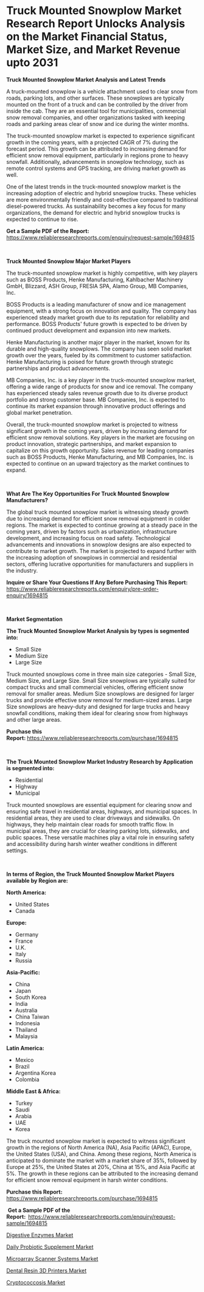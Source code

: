 <p><h1>Truck Mounted Snowplow Market Research Report Unlocks Analysis on the Market Financial Status, Market Size, and Market Revenue upto 2031</h1></p><p><strong>Truck Mounted Snowplow Market Analysis and Latest Trends</strong></p>
<p><p>A truck-mounted snowplow is a vehicle attachment used to clear snow from roads, parking lots, and other surfaces. These snowplows are typically mounted on the front of a truck and can be controlled by the driver from inside the cab. They are an essential tool for municipalities, commercial snow removal companies, and other organizations tasked with keeping roads and parking areas clear of snow and ice during the winter months.</p><p>The truck-mounted snowplow market is expected to experience significant growth in the coming years, with a projected CAGR of 7% during the forecast period. This growth can be attributed to increasing demand for efficient snow removal equipment, particularly in regions prone to heavy snowfall. Additionally, advancements in snowplow technology, such as remote control systems and GPS tracking, are driving market growth as well.</p><p>One of the latest trends in the truck-mounted snowplow market is the increasing adoption of electric and hybrid snowplow trucks. These vehicles are more environmentally friendly and cost-effective compared to traditional diesel-powered trucks. As sustainability becomes a key focus for many organizations, the demand for electric and hybrid snowplow trucks is expected to continue to rise.</p></p>
<p><strong>Get a Sample PDF of the Report:&nbsp;</strong> <a href="https://www.reliableresearchreports.com/enquiry/request-sample/1694815">https://www.reliableresearchreports.com/enquiry/request-sample/1694815</a></p>
<p>&nbsp;</p>
<p><strong>Truck Mounted Snowplow Major Market Players</strong></p>
<p><p>The truck-mounted snowplow market is highly competitive, with key players such as BOSS Products, Henke Manufacturing, Kahlbacher Machinery GmbH, Blizzard, ASH Group, FRESIA SPA, Alamo Group, MB Companies, Inc. </p><p>BOSS Products is a leading manufacturer of snow and ice management equipment, with a strong focus on innovation and quality. The company has experienced steady market growth due to its reputation for reliability and performance. BOSS Products' future growth is expected to be driven by continued product development and expansion into new markets.</p><p>Henke Manufacturing is another major player in the market, known for its durable and high-quality snowplows. The company has seen solid market growth over the years, fueled by its commitment to customer satisfaction. Henke Manufacturing is poised for future growth through strategic partnerships and product advancements.</p><p>MB Companies, Inc. is a key player in the truck-mounted snowplow market, offering a wide range of products for snow and ice removal. The company has experienced steady sales revenue growth due to its diverse product portfolio and strong customer base. MB Companies, Inc. is expected to continue its market expansion through innovative product offerings and global market penetration.</p><p>Overall, the truck-mounted snowplow market is projected to witness significant growth in the coming years, driven by increasing demand for efficient snow removal solutions. Key players in the market are focusing on product innovation, strategic partnerships, and market expansion to capitalize on this growth opportunity. Sales revenue for leading companies such as BOSS Products, Henke Manufacturing, and MB Companies, Inc. is expected to continue on an upward trajectory as the market continues to expand.</p></p>
<p>&nbsp;</p>
<p><strong>What Are The Key Opportunities For Truck Mounted Snowplow Manufacturers?</strong></p>
<p><p>The global truck mounted snowplow market is witnessing steady growth due to increasing demand for efficient snow removal equipment in colder regions. The market is expected to continue growing at a steady pace in the coming years, driven by factors such as urbanization, infrastructure development, and increasing focus on road safety. Technological advancements and innovations in snowplow designs are also expected to contribute to market growth. The market is projected to expand further with the increasing adoption of snowplows in commercial and residential sectors, offering lucrative opportunities for manufacturers and suppliers in the industry.</p></p>
<p><strong>Inquire or Share Your Questions If Any Before Purchasing This Report:</strong> <a href="https://www.reliableresearchreports.com/enquiry/pre-order-enquiry/1694815">https://www.reliableresearchreports.com/enquiry/pre-order-enquiry/1694815</a></p>
<p>&nbsp;</p>
<p><strong>Market Segmentation</strong></p>
<p><strong>The Truck Mounted Snowplow Market Analysis by types is segmented into:</strong></p>
<p><ul><li>Small Size</li><li>Medium Size</li><li>Large Size</li></ul></p>
<p><p>Truck mounted snowplows come in three main size categories - Small Size, Medium Size, and Large Size. Small Size snowplows are typically suited for compact trucks and small commercial vehicles, offering efficient snow removal for smaller areas. Medium Size snowplows are designed for larger trucks and provide effective snow removal for medium-sized areas. Large Size snowplows are heavy-duty and designed for large trucks and heavy snowfall conditions, making them ideal for clearing snow from highways and other large areas.</p></p>
<p><strong>Purchase this Report:&nbsp;</strong><a href="https://www.reliableresearchreports.com/purchase/1694815">https://www.reliableresearchreports.com/purchase/1694815</a></p>
<p>&nbsp;</p>
<p><strong>The Truck Mounted Snowplow Market Industry Research by Application is segmented into:</strong></p>
<p><ul><li>Residential</li><li>Highway</li><li>Municipal</li></ul></p>
<p><p>Truck mounted snowplows are essential equipment for clearing snow and ensuring safe travel in residential areas, highways, and municipal spaces. In residential areas, they are used to clear driveways and sidewalks. On highways, they help maintain clear roads for smooth traffic flow. In municipal areas, they are crucial for clearing parking lots, sidewalks, and public spaces. These versatile machines play a vital role in ensuring safety and accessibility during harsh winter weather conditions in different settings.</p></p>
<p>&nbsp;</p>
<p><strong>In terms of Region, the Truck Mounted Snowplow Market Players available by Region are:</strong></p>
<p>
    <p> <strong> North America: </strong>
        <ul>
            <li>United States</li>
            <li>Canada</li>
        </ul>
        </p> 
    <p> <strong> Europe: </strong>
        <ul>
            <li>Germany</li>
            <li>France</li>
            <li>U.K.</li>
            <li>Italy</li>
            <li>Russia</li>
        </ul>
        </p> 
    <p> <strong> Asia-Pacific: </strong>
        <ul>
            <li>China</li>
            <li>Japan</li>
            <li>South Korea</li>
            <li>India</li>
            <li>Australia</li>
            <li>China Taiwan</li>
            <li>Indonesia</li>
            <li>Thailand</li>
            <li>Malaysia</li>
        </ul>
        </p> 
    <p> <strong> Latin America: </strong>
        <ul>
            <li>Mexico</li>
            <li>Brazil</li>
            <li>Argentina Korea</li>
            <li>Colombia</li>
        </ul>
        </p> 
    <p> <strong> Middle East & Africa: </strong>
        <ul>
            <li>Turkey</li>
            <li>Saudi</li>
            <li>Arabia</li>
            <li>UAE</li>
            <li>Korea</li>
        </ul>
    </p>
    </p>
<p><p>The truck mounted snowplow market is expected to witness significant growth in the regions of North America (NA), Asia Pacific (APAC), Europe, the United States (USA), and China. Among these regions, North America is anticipated to dominate the market with a market share of 35%, followed by Europe at 25%, the United States at 20%, China at 15%, and Asia Pacific at 5%. The growth in these regions can be attributed to the increasing demand for efficient snow removal equipment in harsh winter conditions.</p></p>
<p><strong>Purchase this Report: </strong><a href="https://www.reliableresearchreports.com/purchase/1694815">https://www.reliableresearchreports.com/purchase/1694815</a></p>
<p>&nbsp;<strong>Get a Sample PDF of the Report:&nbsp;&nbsp;</strong><a href="https://www.reliableresearchreports.com/enquiry/request-sample/1694815">https://www.reliableresearchreports.com/enquiry/request-sample/1694815</a></p>
<p><strong></strong></p>
<p><p><a href="https://medium.com/@juliepayne1928/digestive-enzymes-market-the-key-to-successful-business-strategy-forecast-till-2031-f38b4941519f">Digestive Enzymes Market</a></p><p><a href="https://medium.com/@akshatreportprime/daily-probiotic-supplement-market-outlook-industry-overview-and-forecast-2024-to-2031-36d74c2fda91">Daily Probiotic Supplement Market</a></p><p><a href="https://issuu.com/reportprime-2/docs/microarray-scanner-systems-market-size-2030.pptx">Microarray Scanner Systems Market</a></p><p><a href="https://issuu.com/reportprime-2/docs/dental-resin-3d-printers-market-size-2030.pptx">Dental Resin 3D Printers Market</a></p><p><a href="https://medium.com/@juliepayne1928/cryptococcosis-market-size-reveals-the-best-marketing-channels-in-global-industry-6872a33dc8c0">Cryptococcosis Market</a></p></p>